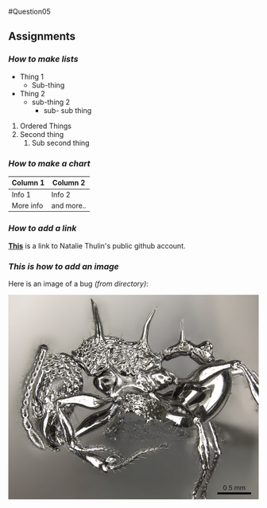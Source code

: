 #Question05

## Assignments


### *How to make lists*

* Thing 1
  * Sub-thing
* Thing 2
  * sub-thing 2
    * sub- sub thing

1. Ordered Things
2. Second thing
   1. Sub second thing


### *How to make a chart*

| Column 1| Column 2| 
|---|----|
|Info 1| Info 2|
|More info| and more..|


### *How to add a link*

**[This](https://github.com/NThulin)** is a link to Natalie Thulin's public github account. 

### *This is how to add an image*

Here is an image of a bug *(from directory)*:

![Casent Image](https://github.com/NThulin/tfcb-homework01/blob/master/organized-project-directory/images/casent_Acanthomyrmex-ferox_0901788_p_1_high.jpg?raw=true)
